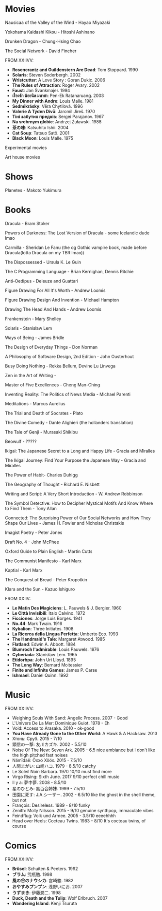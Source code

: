 # Movies

Nausicaa of the Valley of the Wind - Hayao Miyazaki

Yokohama Kaidashi Kikou - Hitoshi Ashinano

Drunken Dragon - Chung-Hsing Chao

The Social Network - David Fincher

FROM XXIIVV:
-   **Rosencrantz and Guildenstern Are Dead**: Tom Stoppard. 1990
-   **Solaris**: Steven Soderbergh. 2002
-   **Wristcutter**: A Love Story : Goran Dukic. 2006
-   **The Rules of Attraction**: Roger Avary. 2002
-   **Faust**: Jan Švankmajer. 1994
-   **เรื่องรัก น้อยนิด มหาศา**: Pen-Ek Ratanaruang. 2003
-   **My Dinner with Andre**: Louis Malle. 1981
-   **Sedmikrásky**: Věra Chytilová. 1996
-   **Valerie A Týden Divů**: Jaromil Jireš. 1970
-   **Тіні забутих предків**: Sergei Parajanov. 1967
-   **Na srebrnym globie**: Andrzej Żuławski. 1988
-   **茶の味**: Katsuhito Ishii. 2004
-   **Cat Soup**: Tatsuo Satō. 2001
-   **Black Moon**: Louis Malle. 1975

Experimental movies

Art house movies

# Shows
Planetes - Makoto Yukimura

# Books
Dracula - Bram Stoker

Powers of Darkness: The Lost Version of Dracula - some Icelandic dude lmao

Carmilla - Sheridan Le Fanu (the og Gothic vampire book, made before Dracula(lotta Dracula on my TBR lmao))

The Dispossessed - Ursula K. Le Guin

The C Programming Language - Brian Kernighan, Dennis Ritchie

Anti-Oedipus - Deleuze and Guattari

Figure Drawing For All It's Worth - Andrew Loomis

Figure Drawing Design And Invention - Michael Hampton

Drawing The Head And Hands - Andrew Loomis

Frankenstein - Mary Shelley

Solaris - Stanisław Lem

Ways of Being - James Bridle

The Design of Everyday Things - Don Norman

A Philosophy of Software Design, 2nd Edition - John Ousterhout

Busy Doing Nothing - Rekka Bellum, Devine Lu Linvega

Zen in the Art of Writing - 

Master of Five Excellences - Cheng Man-Ching

Inventing Reality: The Politics of News Media - Michael Parenti

Meditations - Marcus Aurelius

The Trial and Death of Socrates - Plato

The Divine Comedy - Dante Alighieri (the hollanders translation)

The Tale of Genji - Murasaki Shikibu

Beowulf - ?????

Ikigai: The Japanese Secret to a Long and Happy Life - Gracia and Miralles

The Ikigai Journey: Find Your Purpose the Japanese Way - Gracia and Miralles

The Power of Habit- Charles Duhigg

The Geography of Thought - Richard E. Nisbett

Writing and Script: A Very Short Introduction - W. Andrew Robbinson

The Symbol Detective: How to Decipher Mystical Motifs And Know Where to Find Them - Tony Allan

Connected: The Surprising Power of Our Social Networks and How They Shape Our Lives - James H. Fowler and Nicholas Christakis

Imagist Poetry - Peter Jones

Draft No. 4 - John McPhee

Oxford Guide to Plain English - Martin Cutts

The Communist Manifesto - Karl Marx

Kaptial - Karl Marx

The Conquest of Bread - Peter Kropotkin

Klara and the Sun - Kazuo Ishiguro

FROM XXIIV:
-   **Le Matin Des Magiciens**: L. Pauwels & J. Bergier. 1960
-   **Le Città Invisibili**: Italo Calvino. 1972
-   **Ficciones**: Jorge Luis Borges. 1941
-   **No.44**: Mark Twain. 1916
-   **Kybalion**: Three Initiates. 1908
-   **La Ricerca della Lingua Perfetta**: Umberto Eco. 1993
-   **The Handmaid's Tale**: Margaret Atwood. 1985
-   **Flatland**: Edwin A. Abbott. 1884
-   **Blumroch l'admirable**: Louis Pauwels. 1976
-   **Cyberiada**: Stanisław Lem. 1965
-   **Etidorhpa**: John Uri Lloyd. 1895
-   **The Long Way**: Bernard Moitessier
-   **Finite and Infinite Games**: James P. Carse
-   **Ishmael**: Daniel Quinn. 1992



# Music
FROM XXIIVV:
-   Weighing Souls With Sand: Angelic Process. 2007 - Good
-   L'Univers De La Mer: Dominique Guiot. 1978 - Eh
-   Void: Access to Arasaka. 2010 - ok-good
-   **You Have Already Gone to the Other World**: A Hawk & A Hacksaw. 2013
-   Хтонь: Сруб. 2015 - 7/10
-   顕信の一撃: 友川カズキ. 2002 - 5.5/10
-   Noise Of The New: Seven Ark. 2005 - 6.5 nice ambiance but I don't like the high pitched fast noises
-   Nämïdäë: Öxxö Xööx. 2015 - 7.5/10
-   人間まがい: 山崎ハコ. 1979 - 8.5/10 catchy
-   Le Soleil Noir: Barbara. 1970 10/10 must find more
-   Virgo Rising: Sixth June. 2017 9/10 perfect chill music
-   Il y a: 夢中夢. 2008 - 8.5/10
-   星のひとみ: 黒百合姉妹. 1999 - 7.5/10
-   田園に死す: J.A.シーザー. 2002 - 6.5/10 like the ghost in the shell theme, but not
-   François: Desireless. 1989 - 8/10 funky
-   Zenith: Molly Nilsson. 2015 - 9/10 genuine synthpop, immaculate vibes
-   Feindflug: Volk und Armee. 2005 - 3.5/10 eeeehhhh
-   Head over Heels: Cocteau Twins. 1983 - 8/10 It's cocteau twins, of course

# Comics
FROM XXIIVV:
-   **Brüsel**: Schuiten & Peeters. 1992
-   **ブラム**: 弐瓶勉. 1998
-   **風の谷のナウシカ**: 宮崎駿. 1982
-   **おやすみプンプン**: 浅野いにお. 2007
-   **うずまき**: 伊藤潤二. 1998
-   **Duck, Death and the Tulip**: Wolf Erlbruch. 2007
-   **Wandering Island**: Kenji Tsuruta





